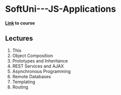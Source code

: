 # SoftUni---JS-Applications

#### [Link](https://softuni.bg/trainings/2610/js-applications-february-2020/internal) to course

## Lectures
1. This
2. Object Composition
3. Prototypes and Inheritance
4. REST Services and AJAX
5. Asynchronous Programming 
6. Remote Databases
7. Templating
8. Routing
